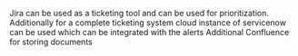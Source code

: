 Jira can be used as a ticketing tool and can be used for prioritization.
Additionally for a complete ticketing system cloud instance of servicenow can be used which can be integrated with the alerts
Additional Confluence for storing documents
